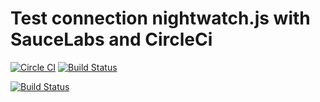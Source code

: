 # Test connection nightwatch.js with SauceLabs and CircleCi

[![Circle CI](https://circleci.com/gh/plus3x/nightwatch_with_soucelabs.svg?style=shield)](https://circleci.com/gh/plus3x/nightwatch_with_soucelabs)
[![Build Status](https://saucelabs.com/buildstatus/plus3x)](https://saucelabs.com/beta/builds/acd4e79b7aa94a5c9894be63979c5b69)

[![Build Status](https://saucelabs.com/browser-matrix/plus3x.svg)](https://saucelabs.com/beta/builds/acd4e79b7aa94a5c9894be63979c5b69)
